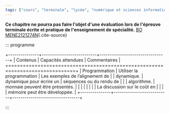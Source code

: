 ```yaml
---
tags: ["cours", "terminale", "lycée", "numérique et sciences informatiques", "nsi"]
---
```


**Ce chapitre ne pourra pas faire l'objet d'une évaluation lors de l'épreuve terminale écrite et pratique de l'enseignement de spécialité.**
[BO MENE2121274N](https://www.education.gouv.fr/bo/21/Hebdo30/MENE2121274N.htm){.cite-source}

::: programme

+---------------+---------------------------+---------------------------------+
|   Contenus    |    Capacités attendues    |          Commentaires           |
+===============+===========================+=================================+
| Programmation | Utiliser la programmation | Les exemples de l’alignement de |
| dynamique.    | dynamique pour écrire un  | séquences ou du rendu de        |
|               | algorithme.               | monnaie peuvent être présentés. |
|               |                           |                                 |
|               |                           | La discussion sur le coût en    |
|               |                           | mémoire peut être développée.   |
+---------------+---------------------------+---------------------------------+

:::

<!-- 

> Dans ce chapitre, nous allons étudier la _programmation dynamique_, c'est une technique qui comme
> la méthode "diviser pour régner décompose un problème en plus petits problèmes plus faciles à
> résoudre. Cependant, elle y ajoute la technique de _mémoïsation_ qui permet d'éviter d'effectuer
> plusieurs fois le même calcul lorsque les sous-problèmes ne sont pas indépendants.

## Principe

Nous allons illustrer le principe de la programmation dynamique sur le calcul de la suite de
Fibonacci. La suite de Fibonacci est une suite d'entiers dans laquelle chaque terme est la somme
des deux termes qui le précèdent. 

$$
{\mathcal {F}}_{0} = 0 , \quad {\mathcal {F}}_{1}=1, et
{\mathcal {F}}_{n} = {\mathcal {F}}_{n-1} + {\mathcal {F}}_{n-2}
$$

::: plus

Cette suite est liée au nombre d'or, ou proportion divine telle que:

$$
\frac{a+b}{a} = \frac{a}{b}
$$

:::

Si on appliquait simplement la méthode "diviser pour régner", l'algorithme s'écrirait:

```
FONCTION fibonacci(n)
   SI n = 0 OU n = 1
         RETOURNER n
   SINON
         RETOURNER fibonacci(n-1) + fibonacci(n-2)
```
Cependant cette méthode n'est pas du tout efficace, pour calculer ${\mathcal {F}}_{5}$, je dois
calculer deux fois ${\mathcal {F}}_{3}$, comme le montre le graph de dépendances des sous problème.

<p><a href="https://commons.wikimedia.org/wiki/File:Fibonacci_dynamic_programming.svg#/media/Fichier:Fibonacci_dynamic_programming.svg"><img width="128px" src="https://upload.wikimedia.org/wikipedia/commons/thumb/0/06/Fibonacci_dynamic_programming.svg/1200px-Fibonacci_dynamic_programming.svg.png" alt="Fibonacci dynamic programming.svg"></a><br>Image par <a href="https://en.wikipedia.org/wiki/User:Dcoatzee" class="extiw" title="en:User:Dcoatzee">en:User:Dcoatzee</a>, traced by <a href="//commons.wikimedia.org/wiki/User:Stannered" title="User:Stannered">User:Stannered</a> — <a href="https://en.wikipedia.org/wiki/Image:Fibonacci_dynamic_programming.png" class="extiw" title="en:Image:Fibonacci dynamic programming.png">en:Image:Fibonacci dynamic programming.png</a>, Domaine public, <a href="https://commons.wikimedia.org/w/index.php?curid=3325402">Lien</a></p>

Ce graph n'est pas un arbre ce qui illustre que les _sous-problèmes se chevauchent_. Dès que n
devient un peu plus grand, ces calculs inutiles à répétition rendent l'algorithme inutilisable.

Nous allons utiliser la technique de _mémoïsation_ de la programmation dynamique pour stocker les
résultats intermédiaires et les utiliser pour éviter les calculs identiques.

```
F = []  # Cette liste est utilisée pour stocker les termes de la suite au fur et à mesure
FONCTION fibonacci(n)
   SI F[n] n'est pas défini
      SI n = 0 ou n = 1
         F[n] := n
      SINON
         F[n] := fibonacci(n-1) + fibonacci(n-2)
   retourner F[n]
```

::: {.plus titre="Implémentation en Python"}

En mesurant les temps respectifs avec `timeit`, on constate que qu'avec des nombres de quelques
dizaines seulement, l'algorithme dynamique est déjà 3000 fois plus rapide, et l'écart s'accentue
plus n est grand.

```python
%%timeit
def fibonacci(n):
    if n == 0 or n == 1:
        return n
    else:
        return fibonacci(n-1) + fibonacci(n-2)

assert fibonacci(13) == 233
assert fibonacci(25) == 75025
```

`19.7 ms ± 5.79 µs per loop (mean ± std. dev. of 7 runs, 100 loops each)`

```python
%%timeit
F = [0, 1]
def fibonacci_dynamique(n):
    if n < 2:
        return n
    elif n < len(F):
        return F[n]    
    else:
        fn = fibonacci_dynamique(n-1) + fibonacci_dynamique(n-2)
        F.append(fn)
    return F[n]
assert fibonacci_dynamique(13) == 233
assert fibonacci_dynamique(25) == 75025
```

`6.35 µs ± 11.3 ns per loop (mean ± std. dev. of 7 runs, 100000 loops each)`

:::

Bien sûr l'utilisation de la liste a un coût mémoire, le gain temporel(la complexité temporelle) se
fait au détriment de l'utilisation de la mémoire(On parle de complexité spatiale en ce qui concerne
la mémoire).



## Le problème du sac à dos

Nous avions déjà vu le problème en première dans le chapitre sur les [algorithmes
gloutons](../../../1g/nsi/8-algorithmique/5-algorithmes-gloutons/) qui nous avait permis
d'obtenir une solution assez bonne mais pas forcément optimale par la méthode gloutonne.

<p><a href="https://commons.wikimedia.org/wiki/File:Knapsack.svg#/media/File:Knapsack.svg"><img width="256px" src="https://upload.wikimedia.org/wikipedia/commons/thumb/f/fd/Knapsack.svg/1200px-Knapsack.svg.png" alt="Knapsack.svg"></a><br><a href="https://creativecommons.org/licenses/by-sa/2.5" title="Creative Commons Attribution-Share Alike 2.5">CC BY-SA 2.5</a>, <a href="https://commons.wikimedia.org/w/index.php?curid=985491">Link</a></p>

C'est un problème d'optimisation sous contrainte: Comment maximiser la valeur contenue dans le sac
sans dépasser la capacité du sac?


Nous allons appliquer à ce problème la programmation dynamique car il possède une propriété
particulière:

> Le problème du sac à dos possède la propriété de sous-structure optimale, c'est-à-dire que l'on
> peut construire la solution optimale du problème à $i$ variables à partir du problème à $i-1$
> variables.

[Article Wikipedia sur le problème du sac à dos](https://fr.wikipedia.org/wiki/Probl%C3%A8me_du_sac_%C3%A0_dos#Programmation_dynamique){.cite-source}

En clair il est possible de trouver la solution pour un sac de capacité $W$ si on connait la
solution pour tous les sacs de capacité inférieur à $W$.

On va construire un tableau avec nos solutions optimales pour les sacs allant de 1 à 15kg.

Pour chaque masse de sac $m$, on a pour chaque objet deux possibilités:

- On prend cet objet de masse $m_i$ et de valeur $v_{i}$.
- On ne prend pas cet objet.

Pour prendre cette décision, il suffit de comparer la valeur du sac si on ne prend pas l'objet à la
valeur du sac si on prend cet objet **plus** la plus grande valeur du sac de poids capacité du sac
moins masse de l'objet, la solution gardée est:

$$
\max \left(valeur(m - m_i) + v_{i} \right)
$$

_Ne pas prendre l'objet consiste à prendre un objet de masse nulle et de valeur nulle(voir
implémentation)._

::: {.plus titre="Implémentation en Python"}

```python
# adapté de https://dev.to/downey/solving-the-knapsack-problem-with-dynamic-programming-4hce

# | objet | masse | valeur |
# |-------|-------|--------|
# | 1     | 1     | 1      |
# | 2     | 1     | 2      |
# | 3     | 2     | 2      |
# | 4     | 4     | 10     |
# | 5     | 12    | 4      |

# On a ajouté l'absence d'objet avec les 0
objet_masses = [0, 1, 1, 2, 4, 12]
objet_valeurs = [0, 1, 2, 2, 10, 4]

n = len(objet_masses)
MASSE_MAX = 15  # Capacité maximale du sac

# initialisation de notre liste de valeurs optimales à 0
sac_optimisés = [0 for i in range(MASSE_MAX + 1)]

# Itération sur toutes les masses de 1 à 15kg
# (Approche BOTTOM-UP nécessaire à la mémoïsation)
for m in range(1, MASSE_MAX + 1):
    valeur_max_pour_m = 0
    for i in range(1, n):
        mi = objet_masses[i]
        vi = objet_valeurs[i]
        if mi <= m:
            valeur_avec_objet_i = sac_optimisés[m - mi] + vi
            if valeur_avec_objet_i > valeur_max_pour_m:
                valeur_max_pour_m = valeur_avec_objet_i
    sac_optimisés[m] = valeur_max_pour_m

# Results
print("Resultat: ", sac_optimisés[MASSE_MAX])
print("liste des sac_optimisés: ", sac_optimisés)
```
La démonstration de la correction de l'algorithme est donnée [ici](eind).

La complexité est $O(mn)$, puisqu'on fait une itération de tous les objets pour tous les sacs(Force
Brute).

:::


On obtient ce tableau qui permet de voir que la solution optimale est 36€ pour un sac de 15kg.

| Capacité du sac(kg) | 0 | 1 | 2 | 3 | 4  | 5  | 6  | 7  | 8  | 9  | 10 | 11 | 12 | 13 | 14 | 15 |
|---------------------|---|---|---|---|----|----|----|----|----|----|----|----|----|----|----|----|
| Valeur maximale(€)  | 0 | 2 | 4 | 6 | 10 | 12 | 14 | 16 | 20 | 22 | 24 | 26 | 30 | 32 | 34 | 36 |

Comme vous le voyez cet algorithme nous donne la valeur maximale du sac, mais on ne sait pas quels
objets, il faut prendre, on va le modifier pour garder en plus de la valeur maximale les objets
pris.

Nous allons modifier légérement le code pour garder un trace des sacs optimaux réalisés en
modifiant légérement la liste utilisée pour la mémoïsation:

Au lieu de stocker simplement la valeur du sac, on crée une liste avec:

- la valeur à l'index 0 
- le contenu du sac à l'index 1 sous forme de liste

Le meilleur sac de 14 kg `[14, [0, 0, 2, 0, 1, 0]]` a une valeur de 14€ avec 2 objets de 2kg à 2€
et 1 objet de 4kg à 10€.

::: {.plus titre="Implémentation en Python"}

```python
# Pour connaitre le jeu d'objets de la solution optimale
# On va stocker les objets dans une liste 
# en plus de la valeur maximale du sac

# On a ajouté l'absence d'objet avec les 0
objet_masses = [0, 1, 1, 2, 4, 12]
objet_valeurs = [0, 1, 2, 2, 10, 4]

n = len(objet_masses)
MASSE_MAX = 15  # Capacité maximale du sac


def pas_dobjets():
    """renvoie une liste vide contenant les objets choisis
    
    Fonction utilitaire car les listes sont passées en références"""
    return [0 for i in range(n)]

# initialisation de notre liste de valeurs optimales
sac_optimisés = [[0, pas_dobjets()] for i in range(MASSE_MAX + 1)]

# Itération sur toutes les masses de 1 à 15kg
# (Approche BOTTOM-UP nécessaire à la mémoïsation)
for m in range(1, MASSE_MAX + 1):
    # On crée une sous liste pour la liste des objets
    valeur_max_pour_m = [0, pas_dobjets()]
    for i in range(1, n):
        mi = objet_masses[i]
        vi = objet_valeurs[i]
        if mi <= m:
            valeur_avec_objet_i = sac_optimisés[m - mi][0] + vi
            if valeur_avec_objet_i > valeur_max_pour_m[0]:
                valeur_max_pour_m[0] = valeur_avec_objet_i
                valeur_max_pour_m[1] = sac_optimisés[m - mi][1].copy()
                valeur_max_pour_m[1][i] += 1
    sac_optimisés[m] = valeur_max_pour_m

# Results
print("Resultat: ", sac_optimisés[MASSE_MAX])
#print("liste des sac_optimisés: ", sac_optimisés)
```

:::

On obtient le tableau suivant:

+---------------------+--------------------+--------------------+
| Capacité du sac(kg) | Valeur maximale(€) |   Contenu du sac   |
+=====================+====================+====================+
| 0                   | 0                  | [0, 0, 0, 0, 0, 0] |
| 1                   | 2                  | [0, 0, 1, 0, 0, 0] |
| 2                   | 4                  | [0, 0, 2, 0, 0, 0] |
| 3                   | 6                  | [0, 0, 3, 0, 0, 0] |
| 4                   | 10                 | [0, 0, 0, 0, 1, 0] |
| 5                   | 12                 | [0, 0, 1, 0, 1, 0] |
| 6                   | 14                 | [0, 0, 2, 0, 1, 0] |
| 7                   | 16                 | [0, 0, 3, 0, 1, 0] |
| 8                   | 20                 | [0, 0, 0, 0, 2, 0] |
| 9                   | 22                 | [0, 0, 1, 0, 2, 0] |
| 10                  | 24                 | [0, 0, 2, 0, 2, 0] |
| 11                  | 26                 | [0, 0, 3, 0, 2, 0] |
| 12                  | 30                 | [0, 0, 0, 0, 3, 0] |
| 13                  | 32                 | [0, 0, 1, 0, 3, 0] |
| 14                  | 34                 | [0, 0, 2, 0, 3, 0] |
| 15                  | 36                 | [0, 0, 3, 0, 3, 0] |
+---------------------+--------------------+--------------------+

On a donc maintenant en plus de la valeur, le contenu du sac. Je vous laisse vérifier que ce sac
est bien _optimal_.

## Conclusion

Dans ce chapitre nous avons vu comment résoudre des problèmes d'optimisation à l'aide de la
programmation dynamique si la solution du problème peut-être construite à partir de la solution de
ses sous problèmes. Nous avons également vu comment rendre ces algorithmes plus efficaces
(temporellement) en utilisant la technique des mémoïsation qui consite à stocker les solutions des
sous-problèmes afin de ne pas les calculer plusieurs fois.

Même si nous avons vu que deux exemples, les problèmes d'optimisations contraintes sont des
problèmes très courants et d'une grande importance pratique:

- Gestion des stocks d'un magasin,
- gestion d'emplois du temps,
- optimisation des ressources d'un ordinateur, d'un réseau, des salles d'un batiment...


::: ref

- [Article Wikipedia sur la programmation dynamique][wikipedia]
- [Lecture 13:The Knapsack Problem University of Eindhoven](eind)

[eind]: http://www.es.ele.tue.nl/education/5MC10/Solutions/knapsack.pdf
[wikipedia]: https://fr.wikipedia.org/wiki/Programmation_dynamique

::: -->
